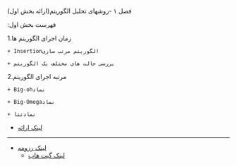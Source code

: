 

فصل ۱ -روشهای تحلیل الگوریتم(ارائه بخش اول)


:فهرست بخش اول

1.زمان اجرای الگوریتم ها

    + Insertionالگوریتم مرتب سازی
   
    + بررسی حالت های مختلف یک الگوریتم 

2.مرتبه اجرای الگوریتم
   
    + Big-ohنماد
  
    + Big-Omegaنماد
  
    + نمادتتا

+ [لینک ارائه  ](http://dl1.abrim.ir/Videos/FMP/Algorithm/SZ-980173622-Algorithm.mp4) 


----------------------------------------------------------------------------------------------------------


+ [لینک رزومه]( https://saharzeinivand.github.io/)  
  - [لینک گیت هاب](https://github.com/saharzeinivand)
